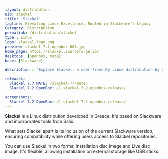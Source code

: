 ```yaml
---
layout: distribution
uid: slackel
title: 'Slackel'
tagline: Elevating Linux Excellence, Rooted in Slackware's Legacy
Category: Distribution
permalink: /distribution/slackel
type : Linux
logo: slackel-logo.png
preview: slackel-7.7-openbox-001.jpg
home_page: https://slackel.sourceforge.io/
desktops: [openbox, mate]
base: [Slackware]

description : "Explore Slackel, a user-friendly Linux distribution by Dimitris Tzemos, seamlessly compatible with Slackware, featuring the latest version and versatile installation options on USB devices."

releases:
  Slackel 7.7 MATE: /slackel-77-mate/
  Slackel 7.2 OpenBox: /1-slackel-7.2-openbox-release/

screenshots:
  Slackel 7.2 OpenBox: /1-slackel-7.2-openbox-release/
---
```


**Slackel** is a Linux distribution developed in Greece. It's based on Slackware and incorporates tools from Salix.

What sets Slackel apart is its inclusion of the current Slackware version, ensuring compatibility while offering users access to Slackel repositories.

You can use Slackel in two forms: Installation disc image and Live disc image. It's flexible, allowing installation on external storage like USB sticks.
